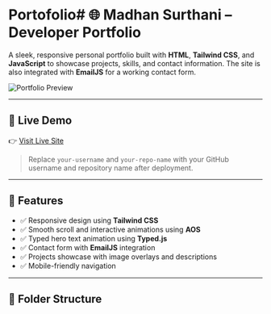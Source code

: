 # Portofolio# 🌐 Madhan Surthani – Developer Portfolio

A sleek, responsive personal portfolio built with **HTML**, **Tailwind CSS**, and **JavaScript** to showcase projects, skills, and contact information. The site is also integrated with **EmailJS** for a working contact form.

![Portfolio Preview](https://img.freepik.com/free-vector/chatbot-concept-illustration_114360-5522.jpg?w=1200)

---

## 📌 Live Demo

👉 [Visit Live Site](https://your-username.github.io/your-repo-name)

> Replace `your-username` and `your-repo-name` with your GitHub username and repository name after deployment.

---

## 🚀 Features

- ✅ Responsive design using **Tailwind CSS**
- ✅ Smooth scroll and interactive animations using **AOS**
- ✅ Typed hero text animation using **Typed.js**
- ✅ Contact form with **EmailJS** integration
- ✅ Projects showcase with image overlays and descriptions
- ✅ Mobile-friendly navigation

---

## 📁 Folder Structure
